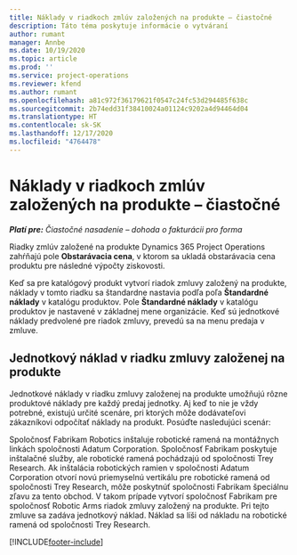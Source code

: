 ```yaml
---
title: Náklady v riadkoch zmlúv založených na produkte – čiastočné
description: Táto téma poskytuje informácie o vytváraní
author: rumant
manager: Annbe
ms.date: 10/19/2020
ms.topic: article
ms.prod: ''
ms.service: project-operations
ms.reviewer: kfend
ms.author: rumant
ms.openlocfilehash: a81c972f36179621f0547c24fc53d294485f638c
ms.sourcegitcommit: 2b74edd31f38410024a01124c9202a4d94464d04
ms.translationtype: HT
ms.contentlocale: sk-SK
ms.lasthandoff: 12/17/2020
ms.locfileid: "4764478"
---
```

# <a name="cost-product-based-contract-lines---lite"></a>Náklady v riadkoch zmlúv založených na produkte – čiastočné

_**Platí pre:** Čiastočné nasadenie – dohoda o fakturácii pro forma_


Riadky zmlúv založené na produkte Dynamics 365 Project Operations zahŕňajú pole **Obstarávacia cena**, v ktorom sa ukladá obstarávacia cena produktu pre následné výpočty ziskovosti.

Keď sa pre katalógový produkt vytvorí riadok zmluvy založený na produkte, náklady v tomto riadku sa štandardne nastavia podľa poľa **Štandardné náklady** v katalógu produktov. Pole **Štandardné náklady** v katalógu produktov je nastavené v základnej mene organizácie. Keď sú jednotkové náklady predvolené pre riadok zmluvy, prevedú sa na menu predaja v zmluve.

## <a name="unit-cost-on-a-product-based-contract-line"></a>Jednotkový náklad v riadku zmluvy založenej na produkte

Jednotkové náklady v riadku zmluvy založenej na produkte umožňujú rôzne produktové náklady pre každý predaj jednotky. Aj keď to nie je vždy potrebné, existujú určité scenáre, pri ktorých môže dodávateľovi zákazníkovi odpočítať náklady na produkt. Posúďte nasledujúci scenár:

Spoločnosť Fabrikam Robotics inštaluje robotické ramená na montážnych linkách spoločnosti Adatum Corporation. Spoločnosť Fabrikam poskytuje inštalačné služby, ale robotické ramená pochádzajú od spoločnosti Trey Research. Ak inštalácia robotických ramien v spoločnosti Adatum Corporation otvorí novú priemyselnú vertikálu pre robotické ramená od spoločnosti Trey Research, môže poskytnúť spoločnosti Fabrikam špeciálnu zľavu za tento obchod. V takom prípade vytvorí spoločnosť Fabrikam pre spoločnosť Robotic Arms riadok zmluvy založený na produkte. Pri tejto zmluve sa zadáva jednotkový náklad. Náklad sa líši od nákladu na robotické ramená od spoločnosti Trey Research.


[!INCLUDE[footer-include](../../includes/footer-banner.md)]